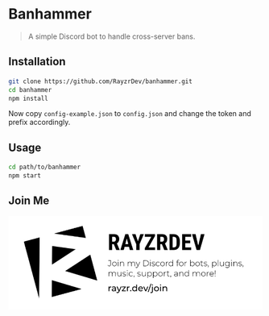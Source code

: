 # Banhammer

> A simple Discord bot to handle cross-server bans.

## Installation

```bash
git clone https://github.com/RayzrDev/banhammer.git
cd banhammer
npm install
```

Now copy `config-example.json` to `config.json` and change the token and prefix accordingly.

## Usage

```bash
cd path/to/banhammer
npm start
```

## Join Me

[![Discord Badge](https://github.com/Rayzr522/ProjectResources/raw/master/RayzrDev/badge-small.png)](https://rayzr.dev/join)
